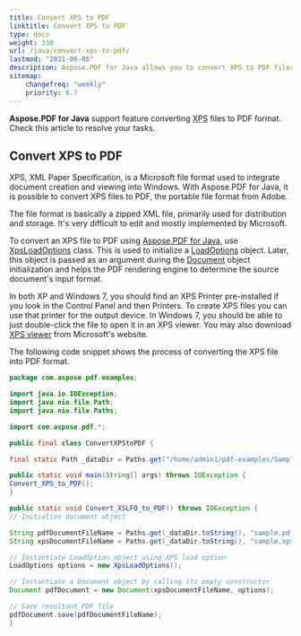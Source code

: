 ```yaml
---
title: Convert XPS to PDF 
linktitle: Convert XPS to PDF
type: docs
weight: 330
url: /java/convert-xps-to-pdf/
lastmod: "2021-06-05"
description: Aspose.PDF for Java allows you to convert XPS to PDF files with a class named XpsLoadOptions. Check code snippet to solve this task. 
sitemap:
    changefreq: "weekly"
    priority: 0.7
---
```


**Aspose.PDF for Java** support feature converting <abbr title="XML Paper Specification">XPS</abbr> files to PDF format. Check this article to resolve your tasks.

## Convert XPS to PDF 

XPS, XML Paper Specification, is a Microsoft file format used to integrate document creation and viewing into Windows. With Aspose.PDF for Java, it is possible to convert XPS files to PDF, the portable file format from Adobe.

The file format is basically a zipped XML file, primarily used for distribution and storage. It's very difficult to edit and mostly implemented by Microsoft.


To convert an XPS file to PDF using [Aspose.PDF for Java](https://products.aspose.com/pdf/java), use [XpsLoadOptions](https://apireference.aspose.com/java/pdf/com.aspose.pdf/XpsLoadOptions) class. This is used to initialize a [LoadOptions](https://apireference.aspose.com/java/pdf/com.aspose.pdf/LoadOptions) object. Later, this object is passed as an argument during the [Document](https://apireference.aspose.com/java/pdf/com.aspose.pdf/document) object initialization and helps the PDF rendering engine to determine the source document's input format.

In both XP and Windows 7, you should find an XPS Printer pre-installed if you look in the Control Panel and then Printers. To create XPS files you can use that printer for the output device. In Windows 7, you should be able to just double-click the file to open it in an XPS viewer. You may also download [XPS viewer](http://windows.microsoft.com/en-US/windows-vista/what-is-the-xps-viewer) from Microsoft's website.

The following code snippet shows the process of converting the XPS file into PDF format.

```java
package com.aspose.pdf.examples;

import java.io.IOException;
import java.nio.file.Path;
import java.nio.file.Paths;

import com.aspose.pdf.*;

public final class ConvertXPStoPDF {

final static Path _dataDir = Paths.get("/home/admin1/pdf-examples/Samples");

public static void main(String[] args) throws IOException {
Convert_XPS_to_PDF();
}

public static void Convert_XSLFO_to_PDF() throws IOException {
// Initialize document object

String pdfDocumentFileName = Paths.get(_dataDir.toString(), "sample.pdf").toString();
String xpsDocumentFileName = Paths.get(_dataDir.toString(), "sample.xps").toString();

// Instantiate LoadOption object using XPS load option
LoadOptions options = new XpsLoadOptions();

// Instantiate a Document object by calling its empty constructor
Document pdfDocument = new Document(xpsDocumentFileName, options);

// Save resultant PDF file
pdfDocument.save(pdfDocumentFileName);
}

```

